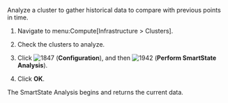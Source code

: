 Analyze a cluster to gather historical data to compare with previous
points in time.

1.  Navigate to menu:Compute\[Infrastructure \> Clusters\].

2.  Check the clusters to analyze.

3.  Click ![1847](1847.png) (**Configuration**), and then
    ![1942](1942.png) (**Perform SmartState Analysis**).

4.  Click **OK**.

The SmartState Analysis begins and returns the current data.
